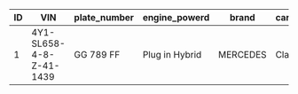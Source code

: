 | ID      | VIN | plate_number | engine_powerd | brand | car_model | hp | type_of_car | date_of_registration | number_of_owners | no_accidents | body_color | km | manual_trasmission | insurance_deadline | stamp_deadline | revision_deadline | date_last_car_maintenance_session | note |
| ----------- | ----------- | ----------- | ----------- | ----------- | ----------- | ----------- | ----------- | ----------- | ----------- | ----------- | ----------- | ----------- | ----------- | ----------- | ----------- | ----------- | ----------- | ----------- |
| 1      | 4Y1-SL658-4-8-Z-41-1439       | GG 789 FF | Plug in Hybrid | MERCEDES | Classe S | 312 | sedan | 2020 | 2 | 1 | red | 97000 | 0 | 2024/09/27 | 2024/04/15 | 2024/05/04 | 02/02/2024 | no additional info |

